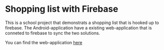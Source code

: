 Shopping list with Firebase
=============================

This is a school project that demonstrats a shopping list that is hooked up to firebase.
The Android-application have a existing web-application that is conneted to firebase to sync the two solutions.

You can find the web-application [here](https://github.com/danielmalmros/shoplist-web)
